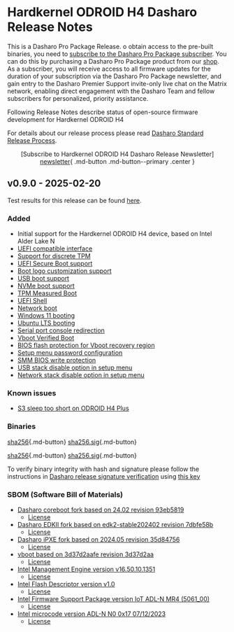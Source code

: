 # Hardkernel ODROID H4 Dasharo Release Notes

This is a Dasharo Pro Package Release. o obtain access to the pre-built binaries,
you need to [subscribe to the Dasharo Pro Package subscriber](https://docs.dasharo.com/ways-you-can-help-us/#become-a-dasharo-pro-package-subscriber).
You can do this by purchasing a Dasharo Pro Package product from our [shop](https://shop.3mdeb.com/shop/dasharo-pro-package/1-year-dasharo-entry-subscription-for-network-appliance/).
As a subscriber, you will receive access to all firmware updates for the
duration of your subscription via the Dasharo Pro Package newsletter,
and gain entry to the Dasharo Premier Support invite-only live chat
on the Matrix network, enabling direct engagement with the Dasharo Team
and fellow subscribers for personalized, priority assistance.

Following Release Notes describe status of open-source firmware development for
Hardkernel ODROID H4

For details about our release process please read
[Dasharo Standard Release Process](../../dev-proc/standard-release-process.md).

<center>

[Subscribe to Hardkernel ODROID H4 Dasharo Release Newsletter]
[newsletter]{ .md-button .md-button--primary .center }

</center>

## v0.9.0 - 2025-02-20

Test results for this release can be found
[here](https://github.com/Dasharo/osfv-results/blob/main/boards/Hardkernel/Odroid_H4/v0.9.0_results.csv).

### Added

- Initial support for the Hardkernel ODROID H4 device, based on Intel Alder
  Lake N
- [UEFI compatible interface](https://docs.dasharo.com/unified-test-documentation/dasharo-compatibility/30M-uefi-compatible-interface/)
- [Support for discrete TPM](https://docs.dasharo.com/unified-test-documentation/dasharo-security/200-tpm-support/)
- [UEFI Secure Boot support](https://docs.dasharo.com/unified-test-documentation/dasharo-security/206-secure-boot/)
- [Boot logo customization support](https://docs.dasharo.com/unified-test-documentation/dasharo-compatibility/328-logo-customization-functionality/)
- [USB boot support](https://docs.dasharo.com/unified-test-documentation/dasharo-compatibility/31N-usb-boot/)
- [NVMe boot support](https://docs.dasharo.com/unified-test-documentation/dasharo-compatibility/312-nvme-support/)
- [TPM Measured Boot](https://docs.dasharo.com/unified-test-documentation/dasharo-security/203-measured-boot/)
- [UEFI Shell](https://docs.dasharo.com/unified-test-documentation/dasharo-compatibility/30P-uefi-shell/)
- [Network boot](https://docs.dasharo.com/unified-test-documentation/dasharo-compatibility/315b-netboot-utilities/)
- [Windows 11 booting](https://docs.dasharo.com/unified-test-documentation/dasharo-compatibility/31A-windows-booting/)
- [Ubuntu LTS booting](https://docs.dasharo.com/unified-test-documentation/dasharo-compatibility/308-debian-stable-and-ubuntu-lts-support/)
- [Serial port console redirection](https://docs.dasharo.com/unified-test-documentation/dasharo-compatibility/31G-ec-and-superio/#sio004001-serial-port-in-firmware)
- [Vboot Verified Boot](https://docs.dasharo.com/guides/vboot-signing/)
- [BIOS flash protection for Vboot recovery region](https://docs.dasharo.com/unified-test-documentation/dasharo-security/20J-bios-lock-support/)
- [Setup menu password configuration](https://docs.dasharo.com/dasharo-menu-docs/overview/#dasharo-menu-guides)
- [SMM BIOS write protection](https://docs.dasharo.com/dasharo-menu-docs/dasharo-system-features/#dasharo-security-options)
- [USB stack disable option in setup menu](https://docs.dasharo.com/dasharo-menu-docs/dasharo-system-features/#usb-configuration)
- [Network stack disable option in setup menu](https://docs.dasharo.com/dasharo-menu-docs/dasharo-system-features/#networking-options)

### Known issues

- [S3 sleep too short on ODROID H4 Plus](https://github.com/Dasharo/dasharo-issues/issues/1213)

### Binaries

[sha256][hardkernel_odroid_h4_v0.9.0.rom_hash]{.md-button}
[sha256.sig][hardkernel_odroid_h4_v0.9.0.rom_sig]{.md-button}

[sha256][hardkernel_odroid_h4_v0.9.0_dev_signed.rom_hash]{.md-button}
[sha256.sig][hardkernel_odroid_h4_v0.9.0_dev_signed.rom_sig]{.md-button}

To verify binary integrity with hash and signature please follow the
instructions in [Dasharo release signature verification](/guides/signature-verification)
using [this key](https://raw.githubusercontent.com/3mdeb/3mdeb-secpack/master/dasharo/hardkernel_odroid_h4/dasharo-release-0.x-compatible-with-hardkernel-odroid-h4-family-signing-key.asc)

### SBOM (Software Bill of Materials)

- [Dasharo coreboot fork based on 24.02 revision 93eb5819](https://github.com/Dasharo/coreboot/tree/93eb5819)
    + [License](https://github.com/Dasharo/coreboot/blob/93eb5819/COPYING)
- [Dasharo EDKII fork based on edk2-stable202402 revision 7dbfe58b](https://github.com/Dasharo/edk2/tree/7dbfe58b)
    + [License](https://github.com/Dasharo/edk2/blob/7dbfe58b/License.txt)
- [Dasharo iPXE fork based on 2024.05 revision 35d84756](https://github.com/Dasharo/ipxe/tree/35d84756)
    + [License](https://github.com/Dasharo/ipxe/blob/35d84756/COPYING.GPLv2)
- [vboot based on 3d37d2aafe revision 3d37d2aa](https://chromium.googlesource.com/chromiumos/platform/vboot_reference/+/3d37d2aa/)
    + [License](https://chromium.googlesource.com/chromiumos/platform/vboot_reference/+/3d37d2aa/LICENSE)
- [Intel Management Engine version v16.50.10.1351](https://github.com/Dasharo/dasharo-blobs/blob/c4ecc9e3/hardkernel/odroid_h4/me.bin)
    + [License](https://github.com/Dasharo/dasharo-blobs/blob/c4ecc9e3/licenses/pv%20intel%20obl%20software%20license%20agreement%2011.2.2017.pdf)
- [Intel Flash Descriptor version v1.0](https://github.com/Dasharo/dasharo-blobs/blob/c4ecc9e3/hardkernel/odroid_h4/descriptor.bin)
    + [License](https://github.com/Dasharo/dasharo-blobs/blob/c4ecc9e3/licenses/pv%20intel%20obl%20software%20license%20agreement%2011.2.2017.pdf)
- [Intel Firmware Support Package version IoT ADL-N MR4 (5061_00)](https://github.com/intel/FSP/commits/3819544e/AlderLakeFspBinPkg/IoT/AlderLakeN)
    + [License](https://github.com/intel/FSP/blob/3819544e/FSP_License.pdf)
- [Intel microcode version ADL-N N0 0x17 07/12/2023](https://github.com/intel/Intel-Linux-Processor-Microcode-Data-Files/tree/microcode-20240531/intel-ucode/06-be-00)
    + [License](https://github.com/intel/Intel-Linux-Processor-Microcode-Data-Files/blob/microcode-20240531/license)

[newsletter]: https://newsletter.3mdeb.com/subscription/pULA4K0Eo
[hardkernel_odroid_h4_v0.9.0.rom_hash]: https://dl.3mdeb.com/open-source-firmware/Dasharo/hardkernel_odroid_h4/v0.9.0/hardkernel_odroid_h4_v0.9.0.rom.sha256
[hardkernel_odroid_h4_v0.9.0.rom_sig]: https://dl.3mdeb.com/open-source-firmware/Dasharo/hardkernel_odroid_h4/v0.9.0/hardkernel_odroid_h4_v0.9.0.rom.sha256.sig
[hardkernel_odroid_h4_v0.9.0_dev_signed.rom_hash]: https://dl.3mdeb.com/open-source-firmware/Dasharo/hardkernel_odroid_h4/v0.9.0/hardkernel_odroid_h4_v0.9.0_dev_signed.rom.sha256
[hardkernel_odroid_h4_v0.9.0_dev_signed.rom_sig]: https://dl.3mdeb.com/open-source-firmware/Dasharo/hardkernel_odroid_h4/v0.9.0/hardkernel_odroid_h4_v0.9.0_dev_signed.rom.sha256.sig
